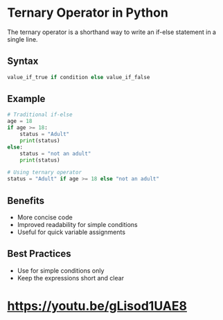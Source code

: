 # Ternary Operator in Python

The ternary operator is a shorthand way to write an if-else statement in a single line.

## Syntax
```python
value_if_true if condition else value_if_false
```

## Example
```python
# Traditional if-else
age = 18
if age >= 18:
    status = "Adult"
    print(status)
else:
    status = "not an adult"
    print(status)

# Using ternary operator
status = "Adult" if age >= 18 else "not an adult"
```

## Benefits
- More concise code
- Improved readability for simple conditions
- Useful for quick variable assignments

## Best Practices
- Use for simple conditions only
- Keep the expressions short and clear

# https://youtu.be/gLisod1UAE8